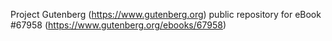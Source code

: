 Project Gutenberg (https://www.gutenberg.org) public repository for
eBook #67958 (https://www.gutenberg.org/ebooks/67958)
